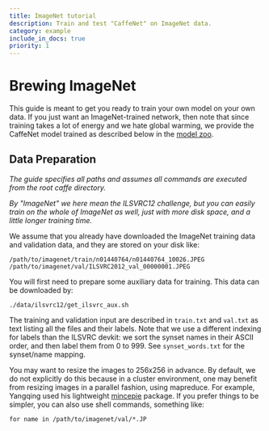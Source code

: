 ```yaml
---
title: ImageNet tutorial
description: Train and test "CaffeNet" on ImageNet data.
category: example
include_in_docs: true
priority: 1
---
```


Brewing ImageNet
================

This guide is meant to get you ready to train your own model on your own data.
If you just want an ImageNet-trained network, then note that since training takes a lot of energy and we hate global warming, we provide the CaffeNet model trained as described below in the [model zoo](/model_zoo.html).

Data Preparation
----------------

*The guide specifies all paths and assumes all commands are executed from the root caffe directory.*

*By "ImageNet" we here mean the ILSVRC12 challenge, but you can easily train on the whole of ImageNet as well, just with more disk space, and a little longer training time.*

We assume that you already have downloaded the ImageNet training data and validation data, and they are stored on your disk like:

    /path/to/imagenet/train/n01440764/n01440764_10026.JPEG
    /path/to/imagenet/val/ILSVRC2012_val_00000001.JPEG

You will first need to prepare some auxiliary data for training. This data can be downloaded by:

    ./data/ilsvrc12/get_ilsvrc_aux.sh

The training and validation input are described in `train.txt` and `val.txt` as text listing all the files and their labels. Note that we use a different indexing for labels than the ILSVRC devkit: we sort the synset names in their ASCII order, and then label them from 0 to 999. See `synset_words.txt` for the synset/name mapping.

You may want to resize the images to 256x256 in advance. By default, we do not explicitly do this because in a cluster environment, one may benefit from resizing images in a parallel fashion, using mapreduce. For example, Yangqing used his lightweight [mincepie](https://github.com/Yangqing/mincepie) package. If you prefer things to be simpler, you can also use shell commands, something like:

    for name in /path/to/imagenet/val/*.JP